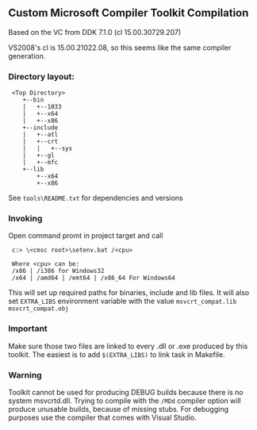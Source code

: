 Custom Microsoft Compiler Toolkit Compilation
---------------------------------------------

Based on the VC from DDK 7.1.0 (cl 15.00.30729.207)

VS2008's cl is 15.00.21022.08, so this seems like the
same compiler generation.

### Directory layout:

     <Top Directory>
        +--bin
        |   +--1033
        |   +--x64
        |   +--x86
        +--include
        |   +--atl
        |   +--crt
        |   |   +--sys
        |   +--gl
        |   +--mfc
        +--lib
            +--x64
            +--x86

See `tools\README.txt` for dependencies and versions

### Invoking

Open command promt in project target and call

     c:> \<cmsc root>\setenv.bat /<cpu>

     Where <cpu> can be:
     /x86 | /i386 for Windows32
     /x64 | /amd64 | /emt64 | /x86_64 For Windows64

This will set up required paths for binaries, include and
lib files.
It will also set `EXTRA_LIBS` environment variable
with the value `msvcrt_compat.lib msvcrt_compat.obj`

### Important

Make sure those two files are linked to every .dll
or .exe produced by this toolkit. The easiest is to add
`$(EXTRA_LIBS)` to link task in Makefile.

### Warning

Toolkit cannot be used for producing DEBUG builds
because there is no system msvcrtd.dll.
Trying to compile with the `/MDd` compiler option
will produce unusable builds, because of missing stubs.
For debugging purposes use the compiler that comes with Visual Studio.
